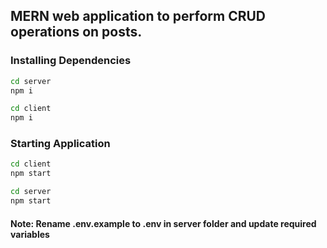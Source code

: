 ## MERN web application to perform CRUD operations on posts.

### Installing Dependencies

```sh
cd server
npm i
```

```sh
cd client
npm i
```

### Starting Application

```sh
cd client
npm start
```

```sh
cd server
npm start
```

#### **Note: Rename .env.example to .env in server folder and update required variables**